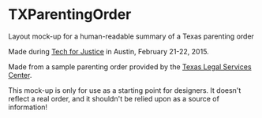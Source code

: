 # TXParentingOrder
Layout mock-up for a human-readable summary of a Texas parenting order 

Made during [Tech for Justice](http://www.techforjustice.org/) in Austin, February 21-22, 2015.

Made from a sample parenting order provided by the [Texas Legal Services Center](http://tlsc.org/).

This mock-up is only for use as a starting point for designers. It doesn't reflect a real order, and it shouldn't be relied upon as a source of information!
